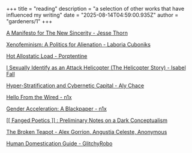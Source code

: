 +++
title = "reading"
description = "a selection of other works that have influenced my writing"
date = "2025-08-14T04:59:00.935Z"
author = "gardeners/1"
+++

[A Manifesto for The New Sincerity - Jesse Thorn](https://maximumfun.org/news/manifesto-for-new-sincerity/)

[Xenofeminism: A Politics for Alienation - Laboria Cuboniks](https://laboriacuboniks.net/manifesto/xenofeminism-a-politics-for-alienation/)

[Hot Allostatic Load - Porptentine](https://thenewinquiry.com/hot-allostatic-load/)

[I Sexually Identify as an Attack Helicopter (The Helicopter Story) - Isabel Fall](https://gwern.net/doc/fiction/science-fiction/2020-01-15-fall-isexuallyidentifyasanattackhelicopter.html)

[Hyper-Stratification and Cybernetic Capital - Aly Chace](https://distort.jp/posts/hyper-stratification-and-cybernetic-capital/)

[Hello From the Wired - n1x](https://theanarchistlibrary.org/library/n1x-hello-from-the-wired)

[Gender Acceleration: A Blackpaper - n1x](https://vastabrupt.com/2018/10/31/gender-acceleration/)

[[[ Fanged Poetics ]] : Preliminary Notes on a Dark Conceptualism](https://vastabrupt.com/2018/12/03/fanged-poetics/)

[The Broken Teapot - Alex Gorrion, Angustia Celeste, Anonymous](https://theanarchistlibrary.org/library/anonymous-the-broken-teapot)

[Human Domestication Guide - GlitchyRobo](https://archiveofourown.org/works/45190954/chapters/113686849)
